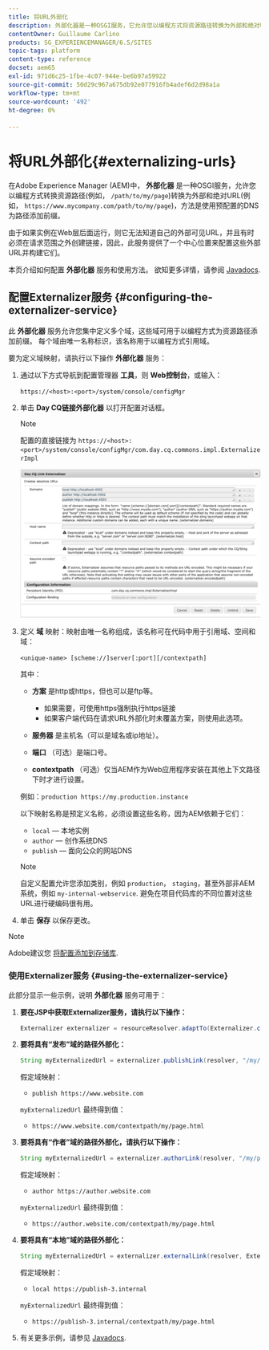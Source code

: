 ```yaml
---
title: 将URL外部化
description: 外部化器是一种OSGI服务，它允许您以编程方式将资源路径转换为外部和绝对URL
contentOwner: Guillaume Carlino
products: SG_EXPERIENCEMANAGER/6.5/SITES
topic-tags: platform
content-type: reference
docset: aem65
exl-id: 971d6c25-1fbe-4c07-944e-be6b97a59922
source-git-commit: 50d29c967a675db92e077916fb4adef6d2d98a1a
workflow-type: tm+mt
source-wordcount: '492'
ht-degree: 0%

---
```


# 将URL外部化{#externalizing-urls}

在Adobe Experience Manager (AEM)中， **外部化器** 是一种OSGI服务，允许您以编程方式转换资源路径(例如， `/path/to/my/page`)转换为外部和绝对URL(例如， `https://www.mycompany.com/path/to/my/page`)，方法是使用预配置的DNS为路径添加前缀。

由于如果实例在Web层后面运行，则它无法知道自己的外部可见URL，并且有时必须在请求范围之外创建链接，因此，此服务提供了一个中心位置来配置这些外部URL并构建它们。

本页介绍如何配置 **外部化器** 服务和使用方法。 欲知更多详情，请参阅 [Javadocs](https://developer.adobe.com/experience-manager/reference-materials/6-5/javadoc/com/day/cq/commons/Externalizer.html).

## 配置Externalizer服务 {#configuring-the-externalizer-service}

此 **外部化器** 服务允许您集中定义多个域，这些域可用于以编程方式为资源路径添加前缀。 每个域由唯一名称标识，该名称用于以编程方式引用域。

要为定义域映射，请执行以下操作 **外部化器** 服务：

1. 通过以下方式导航到配置管理器 **工具**，则 **Web控制台**，或输入：

   `https://<host>:<port>/system/console/configMgr`

1. 单击 **Day CQ链接外部化器** 以打开配置对话框。

   >[!NOTE]
   >
   >配置的直接链接为 `https://<host>:<port>/system/console/configMgr/com.day.cq.commons.impl.ExternalizerImpl`

   ![aem-externalizer-01](assets/aem-externalizer-01.png)

1. 定义 **域** 映射：映射由唯一名称组成，该名称可在代码中用于引用域、空间和域：

   `<unique-name> [scheme://]server[:port][/contextpath]`

   其中：

   * **方案** 是http或https，但也可以是ftp等。

      * 如果需要，可使用https强制执行https链接
      * 如果客户端代码在请求URL外部化时未覆盖方案，则使用此选项。

   * **服务器** 是主机名（可以是域名或ip地址）。
   * **端口** （可选）是端口号。
   * **contextpath** （可选）仅当AEM作为Web应用程序安装在其他上下文路径下时才进行设置。

   例如：`production https://my.production.instance`

   以下映射名称是预定义名称，必须设置这些名称，因为AEM依赖于它们：

   * `local`  — 本地实例
   * `author`  — 创作系统DNS
   * `publish`  — 面向公众的网站DNS

   >[!NOTE]
   >
   >自定义配置允许您添加类别，例如 `production`， `staging`，甚至外部非AEM系统，例如 `my-internal-webservice`. 避免在项目代码库的不同位置对这些URL进行硬编码很有用。

1. 单击 **保存** 以保存更改。

>[!NOTE]
>
>Adobe建议您 [将配置添加到存储库](/help/sites-deploying/configuring.md#addinganewconfigurationtotherepository).

### 使用Externalizer服务 {#using-the-externalizer-service}

此部分显示一些示例，说明 **外部化器** 服务可用于：

1. **要在JSP中获取Externalizer服务，请执行以下操作：**

   ```java
   Externalizer externalizer = resourceResolver.adaptTo(Externalizer.class);
   ```

1. **要将具有“发布”域的路径外部化：**

   ```java
   String myExternalizedUrl = externalizer.publishLink(resolver, "/my/page") + ".html";
   ```

   假定域映射：

   * `publish https://www.website.com`

   `myExternalizedUrl` 最终得到值：

   * `https://www.website.com/contextpath/my/page.html`

1. **要将具有“作者”域的路径外部化，请执行以下操作：**

   ```java
   String myExternalizedUrl = externalizer.authorLink(resolver, "/my/page") + ".html";
   ```

   假定域映射：

   * `author https://author.website.com`

   `myExternalizedUrl` 最终得到值：

   * `https://author.website.com/contextpath/my/page.html`

1. **要将具有“本地”域的路径外部化：**

   ```java
   String myExternalizedUrl = externalizer.externalLink(resolver, Externalizer.LOCAL, "/my/page") + ".html";
   ```

   假定域映射：

   * `local https://publish-3.internal`

   `myExternalizedUrl` 最终得到值：

   * `https://publish-3.internal/contextpath/my/page.html`

1. 有关更多示例，请参见 [Javadocs](https://developer.adobe.com/experience-manager/reference-materials/6-5/javadoc/com/day/cq/commons/Externalizer.html).
